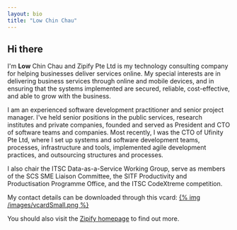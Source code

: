 ```yaml
---
layout: bio
title: "Low Chin Chau"
---
```

## Hi there

I'm **Low** Chin Chau and Zipify Pte Ltd is my technology consulting company
for helping businesses deliver services online.
My special interests are in delivering business services through online and mobile devices,
and in ensuring that the systems implemented are secured, reliable, cost-effective,
and able to grow with the business.

I am an experienced software development practitioner and senior project manager.
I've held senior positions in the public services,
research institutes and private companies, founded and
served as President and CTO of software teams and companies.
Most recently, I was the CTO of Ufinity Pte Ltd,
where I set up systems and software development teams, processes,
infrastructure and tools, implemented agile development practices,
and outsourcing structures and processes.

I also chair the ITSC Data-as-a-Service Working Group,
serve as members of the SCS SME Liaison Committee,
the SITF Productivity and Productisation Programme Office,
and the ITSC CodeXtreme competition.

My contact details can be downloaded through this vcard:
[{% img /images/vcardSmall.png %}](/ChinChau.vcf)

You should also visit the
[Zipify homepage](/) to find out more.
